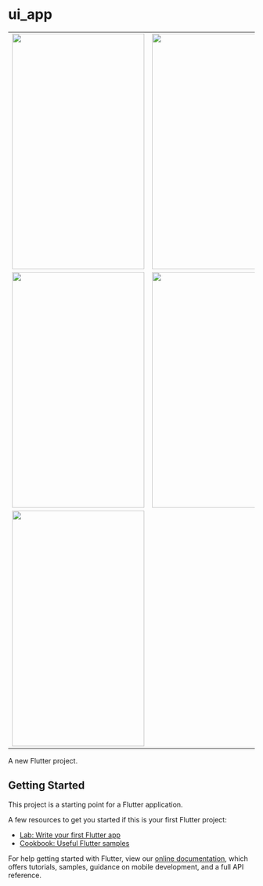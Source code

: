 # ui_app

<table>
  <tr>
    <td><img src="https://res.cloudinary.com/dycxesufw/image/upload/v1632727663/wjrcwd0nsnjqmx3ai4kd.jpg" width=270 height=480></td>
    <td><img src="https://res.cloudinary.com/dycxesufw/image/upload/v1632727663/tgcbmbxtsbv1xld0qltg.jpg" width=270 height=480></td>
    <td><img src="https://res.cloudinary.com/dycxesufw/image/upload/v1632727663/dffggu5nh4rkeljixecg.jpg" width=270 height=480></td>
    <td><img src="https://res.cloudinary.com/dycxesufw/image/upload/v1632727663/mdmnzldsokxouo6r4meb.jpg" width=270 height=480></td>
  </tr>
  <tr>
    <td><img src="https://res.cloudinary.com/dycxesufw/image/upload/v1632727663/rexpq1esvfiphjnokzfs.jpg" width=270 height=480></td>
    <td><img src="https://res.cloudinary.com/dycxesufw/image/upload/v1632727663/xwk8jwefvdjbzwkbbmib.jpg" width=270 height=480></td>
    <td><img src="https://res.cloudinary.com/dycxesufw/image/upload/v1632727663/hj2ojrjnktgattzymp7g.jpg" width=270 height=480></td>
    <td><img src="https://res.cloudinary.com/dycxesufw/image/upload/v1632727663/rjy4c3euku6qkgihyqiu.jpg" width=270 height=480></td>
    <td><img src="https://res.cloudinary.com/dycxesufw/image/upload/v1632727663/kdcghropihg4ygo2unc8.jpg" width=270 height=480></td>
  </tr>
  <tr>
    <td><img src="https://res.cloudinary.com/dycxesufw/image/upload/v1632727663/kdcghropihg4ygo2unc8.jpg" width=270 height=480></td>
  </tr>
 </table>
 
A new Flutter project.

## Getting Started

This project is a starting point for a Flutter application.

A few resources to get you started if this is your first Flutter project:

- [Lab: Write your first Flutter app](https://flutter.dev/docs/get-started/codelab)
- [Cookbook: Useful Flutter samples](https://flutter.dev/docs/cookbook)

For help getting started with Flutter, view our
[online documentation](https://flutter.dev/docs), which offers tutorials,
samples, guidance on mobile development, and a full API reference.
